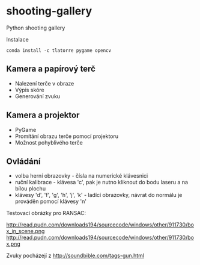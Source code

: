 shooting-gallery
================

Python shooting gallery

Instalace

    conda install -c tlatorre pygame opencv



Kamera a papírový terč
---

* Nalezení terče v obraze
* Výpis skóre
* Generování zvuku



Kamera a projektor
---

* PyGame
* Promítání obrazu terče pomocí projektoru
* Možnost pohyblivého terče


Ovládání 
------

* volba herní obrazovky - čísla na numerické klávesnici
* ruční kalibrace - klávesa 'c', pak je nutno kliknout do bodu laseru a na
  bílou plochu
* klávesy 'd', 'f', 'g', 'h', 'j', 'k' - ladící obrazovky, návrat do normálu
  je prováděn pomocí klávesy 'n'

Testovací obrázky pro RANSAC:

http://read.pudn.com/downloads194/sourcecode/windows/other/911730/box_in_scene.png
http://read.pudn.com/downloads194/sourcecode/windows/other/911730/box.png


Zvuky pocházejí z 
http://soundbible.com/tags-gun.html

